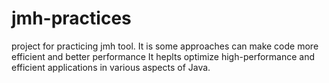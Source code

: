 # jmh-practices
project for practicing jmh tool. It is some approaches can make code more efficient and better performance
It heplts optimize high-performance and efficient applications in various aspects of Java.
